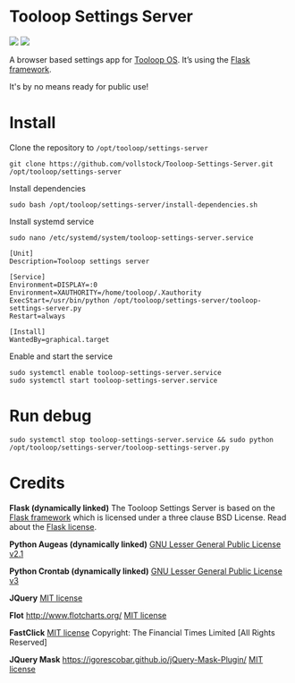 # Tooloop Settings Server

![](https://img.shields.io/badge/status-pre--release-red.svg)
![](https://img.shields.io/badge/license-Beer--Ware-blue.svg)

A browser based settings app for [Tooloop OS](https://github.com/vollstock/tooloop-os). It’s using the [Flask framework](http://flask.pocoo.org/).

It's by no means ready for public use!


# Install

Clone the repository to `/opt/tooloop/settings-server`

    git clone https://github.com/vollstock/Tooloop-Settings-Server.git /opt/tooloop/settings-server

Install dependencies

    sudo bash /opt/tooloop/settings-server/install-dependencies.sh

Install systemd service

    sudo nano /etc/systemd/system/tooloop-settings-server.service

    [Unit]
    Description=Tooloop settings server
    
    [Service]
    Environment=DISPLAY=:0
    Environment=XAUTHORITY=/home/tooloop/.Xauthority
    ExecStart=/usr/bin/python /opt/tooloop/settings-server/tooloop-settings-server.py
    Restart=always
    
    [Install]
    WantedBy=graphical.target

Enable and start the service

    sudo systemctl enable tooloop-settings-server.service
    sudo systemctl start tooloop-settings-server.service



# Run debug

    sudo systemctl stop tooloop-settings-server.service && sudo python /opt/tooloop/settings-server/tooloop-settings-server.py


# Credits

**Flask (dynamically linked)**
The Tooloop Settings Server is based on the [Flask framework](http://flask.pocoo.org) which is licensed under a three clause BSD License. Read about the [Flask license](http://flask.pocoo.org/docs/0.12/license/).

**Python Augeas (dynamically linked)**
[GNU Lesser General Public License v2.1](https://www.gnu.org/licenses/old-licenses/lgpl-2.1.html)

**Python Crontab (dynamically linked)**
[GNU Lesser General Public License v3](http://www.gnu.org/licenses/lgpl-3.0)

**JQuery**
[MIT license](http://www.opensource.org/licenses/mit-license.php)

**Flot**
http://www.flotcharts.org/
[MIT license](http://www.opensource.org/licenses/mit-license.php)

**FastClick**
[MIT license](http://www.opensource.org/licenses/mit-license.php)
Copyright: The Financial Times Limited [All Rights Reserved]

**JQuery Mask**
https://igorescobar.github.io/jQuery-Mask-Plugin/
[MIT license](http://www.opensource.org/licenses/mit-license.php)


